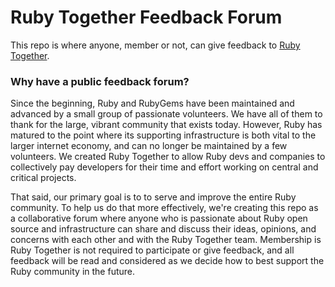 # Ruby Together Feedback Forum

This repo is where anyone, member or not, can give feedback to [Ruby Together](https://rubytogether.org).

### Why have a public feedback forum?

Since the beginning, Ruby and RubyGems have been maintained and advanced by a small group of passionate volunteers. We have all of them to thank for the large, vibrant community that exists today. However, Ruby has matured to the point where its supporting infrastructure is both vital to the larger internet economy, and can no longer be maintained by a few volunteers. We created Ruby Together to allow Ruby devs and companies to collectively pay developers for their time and effort working on central and critical projects.

That said, our primary goal is to to serve and improve the entire Ruby community. To help us do that more effectively, we're creating this repo as a collaborative forum where anyone who is passionate about Ruby open source and infrastructure can share and discuss their ideas, opinions, and concerns with each other and with the Ruby Together team. Membership is Ruby Together is not required to participate or give feedback, and all feedback will be read and considered as we decide how to best support the Ruby community in the future.
